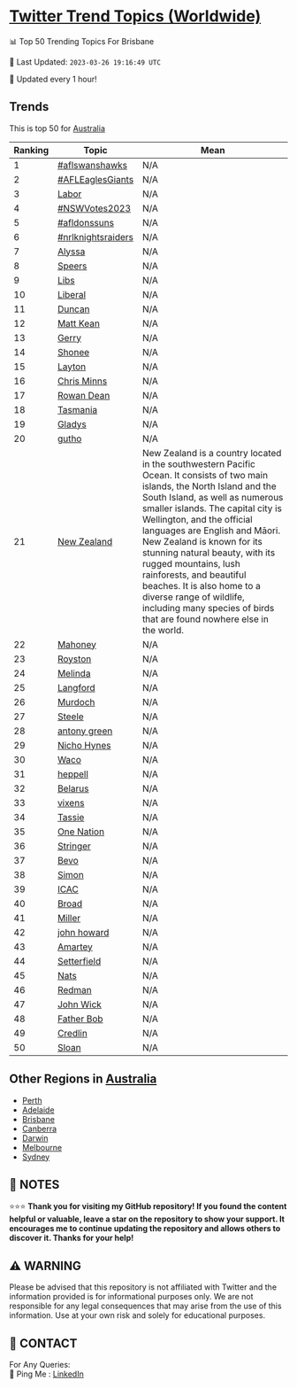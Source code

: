 [Twitter Trend Topics (Worldwide)](https://github.com/ErcinDedeoglu/Twitter-Trend-Topics)
==========


📊 Top 50 Trending Topics For Brisbane

📆 Last Updated: `2023-03-26 19:16:49 UTC`

🔧 Updated every 1 hour!


## Trends

This is top 50 for [Australia](</Australia>)

| Ranking | Topic | Mean |
| ------- | ------------ | ------------ |
| 1 | [#aflswanshawks](http://twitter.com/search?q=%23aflswanshawks) | N/A |
| 2 | [#AFLEaglesGiants](http://twitter.com/search?q=%23AFLEaglesGiants) | N/A |
| 3 | [Labor](http://twitter.com/search?q=Labor) | N/A |
| 4 | [#NSWVotes2023](http://twitter.com/search?q=%23NSWVotes2023) | N/A |
| 5 | [#afldonssuns](http://twitter.com/search?q=%23afldonssuns) | N/A |
| 6 | [#nrlknightsraiders](http://twitter.com/search?q=%23nrlknightsraiders) | N/A |
| 7 | [Alyssa](http://twitter.com/search?q=Alyssa) | N/A |
| 8 | [Speers](http://twitter.com/search?q=Speers) | N/A |
| 9 | [Libs](http://twitter.com/search?q=Libs) | N/A |
| 10 | [Liberal](http://twitter.com/search?q=Liberal) | N/A |
| 11 | [Duncan](http://twitter.com/search?q=Duncan) | N/A |
| 12 | [Matt Kean](http://twitter.com/search?q=Matt+Kean) | N/A |
| 13 | [Gerry](http://twitter.com/search?q=Gerry) | N/A |
| 14 | [Shonee](http://twitter.com/search?q=Shonee) | N/A |
| 15 | [Layton](http://twitter.com/search?q=Layton) | N/A |
| 16 | [Chris Minns](http://twitter.com/search?q=Chris+Minns) | N/A |
| 17 | [Rowan Dean](http://twitter.com/search?q=Rowan+Dean) | N/A |
| 18 | [Tasmania](http://twitter.com/search?q=Tasmania) | N/A |
| 19 | [Gladys](http://twitter.com/search?q=Gladys) | N/A |
| 20 | [gutho](http://twitter.com/search?q=gutho) | N/A |
| 21 | [New Zealand](http://twitter.com/search?q=New+Zealand) | New Zealand is a country located in the southwestern Pacific Ocean. It consists of two main islands, the North Island and the South Island, as well as numerous smaller islands. The capital city is Wellington, and the official languages are English and Māori. New Zealand is known for its stunning natural beauty, with its rugged mountains, lush rainforests, and beautiful beaches. It is also home to a diverse range of wildlife, including many species of birds that are found nowhere else in the world. |
| 22 | [Mahoney](http://twitter.com/search?q=Mahoney) | N/A |
| 23 | [Royston](http://twitter.com/search?q=Royston) | N/A |
| 24 | [Melinda](http://twitter.com/search?q=Melinda) | N/A |
| 25 | [Langford](http://twitter.com/search?q=Langford) | N/A |
| 26 | [Murdoch](http://twitter.com/search?q=Murdoch) | N/A |
| 27 | [Steele](http://twitter.com/search?q=Steele) | N/A |
| 28 | [antony green](http://twitter.com/search?q=antony+green) | N/A |
| 29 | [Nicho Hynes](http://twitter.com/search?q=Nicho+Hynes) | N/A |
| 30 | [Waco](http://twitter.com/search?q=Waco) | N/A |
| 31 | [heppell](http://twitter.com/search?q=heppell) | N/A |
| 32 | [Belarus](http://twitter.com/search?q=Belarus) | N/A |
| 33 | [vixens](http://twitter.com/search?q=vixens) | N/A |
| 34 | [Tassie](http://twitter.com/search?q=Tassie) | N/A |
| 35 | [One Nation](http://twitter.com/search?q=One+Nation) | N/A |
| 36 | [Stringer](http://twitter.com/search?q=Stringer) | N/A |
| 37 | [Bevo](http://twitter.com/search?q=Bevo) | N/A |
| 38 | [Simon](http://twitter.com/search?q=Simon) | N/A |
| 39 | [ICAC](http://twitter.com/search?q=ICAC) | N/A |
| 40 | [Broad](http://twitter.com/search?q=Broad) | N/A |
| 41 | [Miller](http://twitter.com/search?q=Miller) | N/A |
| 42 | [john howard](http://twitter.com/search?q=john+howard) | N/A |
| 43 | [Amartey](http://twitter.com/search?q=Amartey) | N/A |
| 44 | [Setterfield](http://twitter.com/search?q=Setterfield) | N/A |
| 45 | [Nats](http://twitter.com/search?q=Nats) | N/A |
| 46 | [Redman](http://twitter.com/search?q=Redman) | N/A |
| 47 | [John Wick](http://twitter.com/search?q=John+Wick) | N/A |
| 48 | [Father Bob](http://twitter.com/search?q=Father+Bob) | N/A |
| 49 | [Credlin](http://twitter.com/search?q=Credlin) | N/A |
| 50 | [Sloan](http://twitter.com/search?q=Sloan) | N/A |



## Other Regions in [Australia](</Australia>)

* [Perth](</Australia/Perth.md>)
* [Adelaide](</Australia/Adelaide.md>)
* [Brisbane](</Australia/Brisbane.md>)
* [Canberra](</Australia/Canberra.md>)
* [Darwin](</Australia/Darwin.md>)
* [Melbourne](</Australia/Melbourne.md>)
* [Sydney](</Australia/Sydney.md>)



## 📝 NOTES

⭐⭐⭐ **Thank you for visiting my GitHub repository! If you found the content helpful or valuable, leave a star on the repository to show your support. It encourages me to continue updating the repository and allows others to discover it. Thanks for your help!**


## ⚠️ WARNING

Please be advised that this repository is not affiliated with Twitter and the information provided is for informational purposes only. We are not responsible for any legal consequences that may arise from the use of this information. Use at your own risk and solely for educational purposes.


## 📨 CONTACT

 For Any Queries:  
            🏓 Ping Me : [LinkedIn](https://www.linkedin.com/in/ercindedeoglu/)

